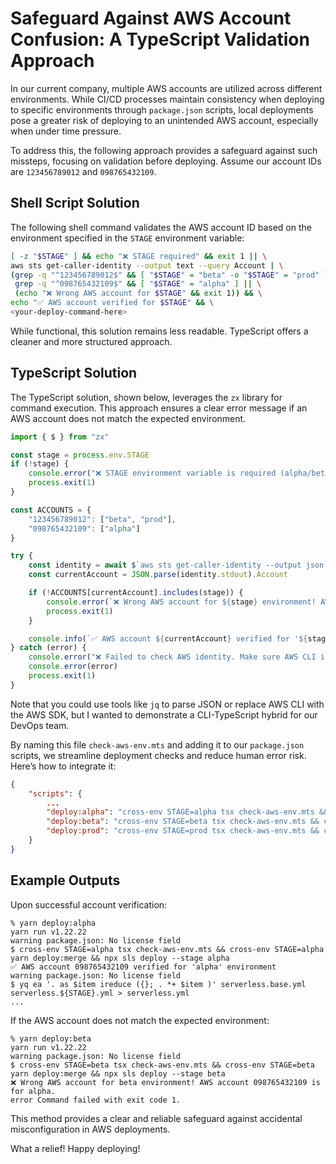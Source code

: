 # Safeguard Against AWS Account Confusion: A TypeScript Validation Approach

In our current company, multiple AWS accounts are utilized across different environments. While CI/CD processes maintain consistency when deploying to specific environments through `package.json` scripts, local deployments pose a greater risk of deploying to an unintended AWS account, especially when under time pressure.

To address this, the following approach provides a safeguard against such missteps, focusing on validation before deploying. Assume our account IDs are `123456789012` and `098765432109`.

## Shell Script Solution

The following shell command validates the AWS account ID based on the environment specified in the `STAGE` environment variable:

```bash
[ -z "$STAGE" ] && echo "❌ STAGE required" && exit 1 || \
aws sts get-caller-identity --output text --query Account | \
(grep -q "^123456789012$" && [ "$STAGE" = "beta" -o "$STAGE" = "prod" ] || \
 grep -q "^098765432109$" && [ "$STAGE" = "alpha" ] || \
 (echo "❌ Wrong AWS account for $STAGE" && exit 1)) && \
echo "✅ AWS account verified for $STAGE" && \
<your-deploy-command-here>
```

While functional, this solution remains less readable. TypeScript offers a cleaner and more structured approach.

## TypeScript Solution

The TypeScript solution, shown below, leverages the `zx` library for command execution. This approach ensures a clear error message if an AWS account does not match the expected environment.

```typescript
import { $ } from "zx"

const stage = process.env.STAGE
if (!stage) {
	console.error("❌ STAGE environment variable is required (alpha/beta/real)")
	process.exit(1)
}

const ACCOUNTS = {
	"123456789012": ["beta", "prod"],
	"098765432109": ["alpha"]
}

try {
	const identity = await $`aws sts get-caller-identity --output json`
	const currentAccount = JSON.parse(identity.stdout).Account

	if (!ACCOUNTS[currentAccount].includes(stage)) {
		console.error(`❌ Wrong AWS account for ${stage} environment! AWS account ${currentAccount} is for ${ACCOUNTS[currentAccount].join(", ")}.`)
		process.exit(1)
	}

	console.info(`✅ AWS account ${currentAccount} verified for '${stage}' environment`)
} catch (error) {
	console.error("❌ Failed to check AWS identity. Make sure AWS CLI is configured properly.")
	console.error(error)
	process.exit(1)
}
```

Note that you could use tools like `jq` to parse JSON or replace AWS CLI with the AWS SDK, but I wanted to demonstrate a CLI-TypeScript hybrid for our DevOps team.

By naming this file `check-aws-env.mts` and adding it to our `package.json` scripts, we streamline deployment checks and reduce human error risk. Here’s how to integrate it:

```json
{
	"scripts": {
        ...
		"deploy:alpha": "cross-env STAGE=alpha tsx check-aws-env.mts && cross-env STAGE=alpha yarn deploy:merge && npx sls deploy --stage alpha",
		"deploy:beta": "cross-env STAGE=beta tsx check-aws-env.mts && cross-env STAGE=beta yarn deploy:merge && npx sls deploy --stage beta",
		"deploy:prod": "cross-env STAGE=prod tsx check-aws-env.mts && cross-env STAGE=prod yarn deploy:merge && npx sls deploy --stage prod"
	}
}
```

## Example Outputs

Upon successful account verification:

```
% yarn deploy:alpha
yarn run v1.22.22
warning package.json: No license field
$ cross-env STAGE=alpha tsx check-aws-env.mts && cross-env STAGE=alpha yarn deploy:merge && npx sls deploy --stage alpha
✅ AWS account 098765432109 verified for 'alpha' environment
warning package.json: No license field
$ yq ea '. as $item ireduce ({}; . *+ $item )' serverless.base.yml serverless.${STAGE}.yml > serverless.yml
...
```

If the AWS account does not match the expected environment:

```
% yarn deploy:beta 
yarn run v1.22.22
warning package.json: No license field
$ cross-env STAGE=beta tsx check-aws-env.mts && cross-env STAGE=beta yarn deploy:merge && npx sls deploy --stage beta
❌ Wrong AWS account for beta environment! AWS account 098765432109 is for alpha.
error Command failed with exit code 1.
```

This method provides a clear and reliable safeguard against accidental misconfiguration in AWS deployments.

What a relief! Happy deploying!
